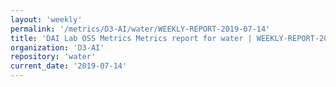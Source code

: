 ```yaml
---
layout: 'weekly'
permalink: '/metrics/D3-AI/water/WEEKLY-REPORT-2019-07-14'
title: 'DAI Lab OSS Metrics Metrics report for water | WEEKLY-REPORT-2019-07-14'
organization: 'D3-AI'
repository: 'water'
current_date: '2019-07-14'
---
```

